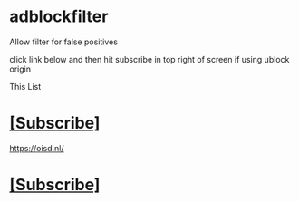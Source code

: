 # adblockfilter
Allow filter for false positives 

click link below and then hit subscribe in top right of screen if using ublock origin

This List
# [[Subscribe]](https://subscribe.adblockplus.org/?location=https://raw.githubusercontent.com/evoandroidevo/adblockfilter/main/list.txt&title=animepahe.comFilter)

https://oisd.nl/
# [[Subscribe]](https://subscribe.adblockplus.org/?location=https://abp.oisd.nl/)
